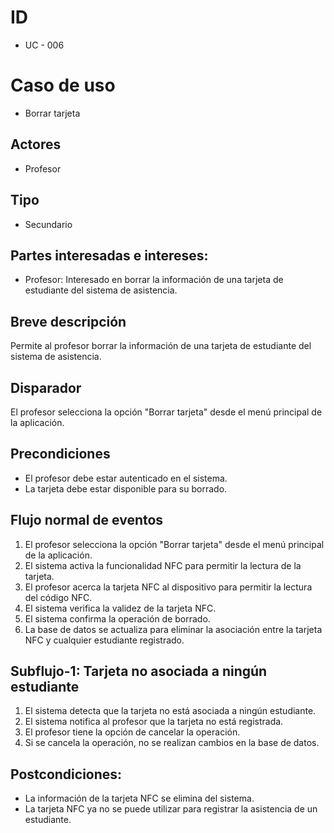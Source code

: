 # ID

- UC - 006

# Caso de uso

- Borrar tarjeta

## Actores

- Profesor

## Tipo

- Secundario

## Partes interesadas e intereses:

- Profesor: Interesado en borrar la información de una tarjeta de estudiante del sistema de asistencia.

## Breve descripción

Permite al profesor borrar la información de una tarjeta de estudiante del sistema de asistencia.

## Disparador

El profesor selecciona la opción "Borrar tarjeta" desde el menú principal de la aplicación.

## Precondiciones
- El profesor debe estar autenticado en el sistema.
- La tarjeta debe estar disponible para su borrado.

## Flujo normal de eventos

1. El profesor selecciona la opción "Borrar tarjeta" desde el menú principal de la aplicación.
2. El sistema activa la funcionalidad NFC para permitir la lectura de la tarjeta.
3. El profesor acerca la tarjeta NFC al dispositivo para permitir la lectura del código NFC.
4. El sistema verifica la validez de la tarjeta NFC.
5. El sistema confirma la operación de borrado.
6. La base de datos se actualiza para eliminar la asociación entre la tarjeta NFC y cualquier estudiante registrado.

## Subflujo-1: Tarjeta no asociada a ningún estudiante

1. El sistema detecta que la tarjeta no está asociada a ningún estudiante.
2. El sistema notifica al profesor que la tarjeta no está registrada.
3. El profesor tiene la opción de cancelar la operación.
4. Si se cancela la operación, no se realizan cambios en la base de datos.

## Postcondiciones:

- La información de la tarjeta NFC se elimina del sistema.
- La tarjeta NFC ya no se puede utilizar para registrar la asistencia de un estudiante.
